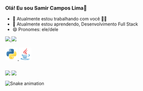 ### Olá! Eu sou Samir Campos Lima👋


- 🔭 Atualmente estou trabalhando com você 🫵🏽
- 🌱 Atualmente estou aprendendo, Desenvolvimento Full Stack
- 😄 Pronomes: ele/dele

<div>
<a href="https://github.com/samircamposlima">
  <img height="180em" src="https://github-readme-stats.vercel.app/api?username=samircamposlima&show_icons=true&theme=dracula&include_all_commits=true&count_private=true"/>
  <img height="180em" src="https://github-readme-stats.vercel.app/api/top-langs/?username=samircamposlima&layout=compact&langs_count=7&theme=dracula"/>
</div>
<div style = "display: inline_block"><br>
          <img aling = "center" alt = "Samir-Python" heigth = "30" width = "40" src = "https://raw.githubusercontent.com/devicons/devicon/master/icons/python/python-original.svg">
          <img aling = "center" alt = "Samir-Python" heigth = "30" width = "40" src = "https://raw.githubusercontent.com/devicons/devicon/master/icons/java/java-original.svg">
</ div>

   ##
   
<div>
   
  <a href="https://www.linkedin.com/in/samircamposlima327929114/" target="_blank"><img src="https://img.shields.io/badge/-LinkedIn-%230077B5?style=for-the-badge&logo=linkedin&logoColor=white" target="_blank"></a> 
  <a href = "mailto:samircamposlima@gmail.com"><img src="https://img.shields.io/badge/-Gmail-%23333?style=for-the-badge&logo=gmail&logoColor=white" target="_blank"></a>
  
  
 ![Snake animation](https://github.com/samircamposlima/samircamposlima/blob/output/github-contribution-grid-snake.svg)
 
</div>
   
